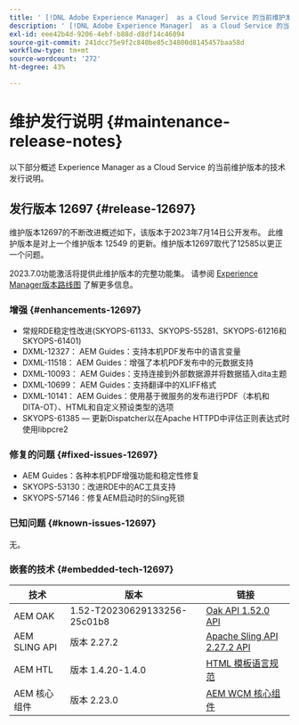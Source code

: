 ```yaml
---
title: ' [!DNL Adobe Experience Manager]  as a Cloud Service 的当前维护发行说明。'
description: ' [!DNL Adobe Experience Manager]  as a Cloud Service 的当前维护发行说明。'
exl-id: eee42b4d-9206-4ebf-b88d-d8df14c46094
source-git-commit: 241dcc75e9f2c840be85c34800d8145457baa58d
workflow-type: tm+mt
source-wordcount: '272'
ht-degree: 43%

---
```


# 维护发行说明 {#maintenance-release-notes}

以下部分概述 Experience Manager as a Cloud Service 的当前维护版本的技术发行说明。

## 发行版本 12697 {#release-12697}

维护版本12697的不断改进概述如下，该版本于2023年7月14日公开发布。 此维护版本是对上一个维护版本 12549 的更新。维护版本12697取代了12585以更正一个问题。

2023.7.0功能激活将提供此维护版本的完整功能集。 请参阅 [Experience Manager版本路线图](https://experienceleague.adobe.com/docs/experience-manager-release-information/aem-release-updates/update-releases-roadmap.html) 了解更多信息。

### 增强 {#enhancements-12697}

- 常规RDE稳定性改进(SKYOPS-61133、SKYOPS-55281、SKYOPS-61216和SKYOPS-61401)
- DXML-12327： AEM Guides：支持本机PDF发布中的语言变量
- DXML-11518： AEM Guides：增强了本机PDF发布中的元数据支持
- DXML-10093： AEM Guides：支持连接到外部数据源并将数据插入dita主题
- DXML-10699： AEM Guides：支持翻译中的XLIFF格式
- DXML-10141： AEM Guides：使用基于微服务的发布进行PDF（本机和DITA-OT）、HTML和自定义预设类型的选项
- SKYOPS-61385 — 更新Dispatcher以在Apache HTTPD中评估正则表达式时使用libpcre2

### 修复的问题 {#fixed-issues-12697}

- AEM Guides：各种本机PDF增强功能和稳定性修复
- SKYOPS-53130：改进RDE中的AC工具支持
- SKYOPS-57146：修复AEM启动时的Sling死锁

### 已知问题 {#known-issues-12697}

无。

### 嵌套的技术 {#embedded-tech-12697}

| 技术 | 版本 | 链接 |
|---|---|---|
| AEM OAK | 1.52-T20230629133256-25c01b8 | [Oak API 1.52.0 API](https://www.javadoc.io/doc/org.apache.jackrabbit/oak-api/1.52.0/index.html) |
| AEM SLING API | 版本 2.27.2 | [Apache Sling API 2.27.2 API](https://www.javadoc.io/doc/org.apache.sling/org.apache.sling.api/latest/index.html) |
| AEM HTL | 版本 1.4.20-1.4.0 | [HTML 模板语言规范](https://github.com/adobe/htl-spec) |
| AEM 核心组件 | 版本 2.23.0 | [AEM WCM 核心组件](https://github.com/adobe/aem-core-wcm-components) |
